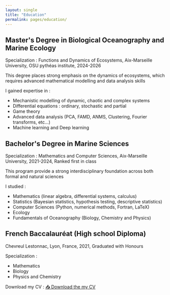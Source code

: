 ```yaml
---
layout: single
title: "Education"
permalink: pages/education/
---
```


## Master's Degree in Biological Oceanography and Marine Ecology
Specialization : Functions and Dynamics of Ecosystems,
Aix-Marseille University, OSU pythéas institute,
2024-2026

This degree places strong emphasis on the dynamics of ecosystems, which requires advanced mathematical modelling and data analysis skills

I gained expertise in : 
  - Mechanistic modelling of dynamic, chaotic and complex systems
  - Differential equations : ordinary, stochastic and partial 
  - Game theory
  - Advanced data analysis (PCA, FAMD, ANMS, Clustering, Fourier transforms, etc...)
  - Machine learning and Deep learning 

## Bachelor's Degree in Marine Sciences
Specialization : Mathematics and Computer Sciences, 
Aix-Marseille University,
2021-2024, Ranked first in class

This program provide a strong interdisciplinary foundation across both formal and natural sciences

I studied : 
  - Mathematics (linear algebra, differential systems, calculus)
  - Statistics (Bayesian statistics, hypothesis testing, descriptive statistics)
  - Computer Sciences (Python, numerical methods, Fortran, LaTeX)
  - Ecology
  - Fundamentals of Oceanography (Biology, Chemistry and Physics)

## French Baccalauréat (High school Diploma)
Chevreul Lestonnac, Lyon, France,
2021, Graduated with Honours

Specialization :
  - Mathematics
  - Biology
  - Physics and Chemistry

Download my CV : <a href="/assets/CV.pdf" class="btn btn--primary" target="_blank">📥 Download the my CV</a>

